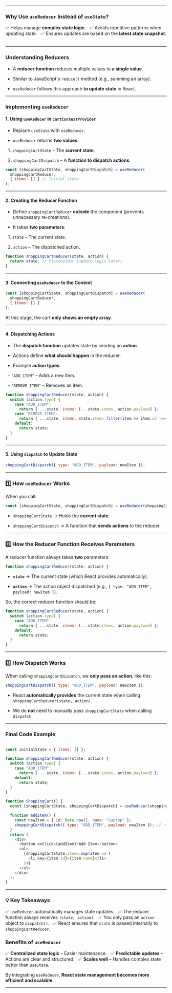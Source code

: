 
---
### **Why Use `useReducer` Instead of `useState`?**  

✅ Helps manage **complex state logic**.  
✅ Avoids repetitive patterns when updating state.  
✅ Ensures updates are based on the **latest state snapshot**.  

---
### **Understanding Reducers**  

- A **reducer function** reduces multiple values to **a single value**.  

- Similar to JavaScript's `reduce()` method (e.g., summing an array).  

- `useReducer` follows this approach **to update state** in React.

  
---

### **Implementing `useReducer`**  


#### **1. Using `useReducer` in `CartContextProvider`**  

- Replace `useState` with `useReducer`.  

- `useReducer` returns **two values**:  

  1. `shoppingCartState` – The **current state**.  

  2. `shoppingCartDispatch` – A **function to dispatch actions**.    

```jsx
const [shoppingCartState, shoppingCartDispatch] = useReducer(
  shoppingCartReducer,
  { items: [] } // Initial state
);
```


---

#### **2. Creating the Reducer Function**  

- Define `shoppingCartReducer` **outside** the component (prevents unnecessary re-creations).  

- It takes **two parameters**:  

  1. `state` – The current state.  

  2. `action` – The dispatched action.  

```js
function shoppingCartReducer(state, action) {
  return state; // Placeholder (update logic later)
}
```


---

#### **3. Connecting `useReducer` to the Context**  

```jsx
const [shoppingCartState, shoppingCartDispatch] = useReducer(
  shoppingCartReducer,
  { items: [] }
);
```

At this stage, the cart **only shows an empty array**.

---

#### **4. Dispatching Actions**  

- The **dispatch function** updates state by sending an **action**.  

- Actions define **what should happen** in the reducer.  

- Example **action types**:  

  - `"ADD_ITEM"` – Adds a new item.  

  - `"REMOVE_ITEM"` – Removes an item.  


```js
function shoppingCartReducer(state, action) {
  switch (action.type) {
    case "ADD_ITEM":
      return { ...state, items: [...state.items, action.payload] };
    case "REMOVE_ITEM":
      return { ...state, items: state.items.filter(item => item.id !== action.payload.id) };
    default:
      return state;
  }
}
```

  
---

#### **5. Using `dispatch` to Update State**  


```js
shoppingCartDispatch({ type: "ADD_ITEM", payload: newItem });
```

---
### **1️⃣ How `useReducer` Works**

When you call:  

```js
const [shoppingCartState, shoppingCartDispatch] = useReducer(shoppingCartReducer, initialState);
```

- `shoppingCartState` → Holds the **current state**.

- `shoppingCartDispatch` → A function that **sends actions** to the reducer.

---

### **2️⃣ How the Reducer Function Receives Parameters**

A reducer function always takes **two** parameters:  

```js
function shoppingCartReducer(state, action) {
```

- **`state`** → The current state (which React provides automatically).

- **`action`** → The action object dispatched (e.g., `{ type: "ADD_ITEM", payload: newItem }`).

So, the correct reducer function should be:

```js
function shoppingCartReducer(state, action) {
  switch (action.type) {
    case "ADD_ITEM":
      return { ...state, items: [...state.items, action.payload] };
    default:
      return state;
  }
}
```

---

### **3️⃣ How Dispatch Works**

When calling `shoppingCartDispatch`, we **only pass an action**, like this:  

```js
shoppingCartDispatch({ type: "ADD_ITEM", payload: newItem });
```

- React **automatically provides** the current state when calling `shoppingCartReducer(state, action)`.

- We do **not** need to manually pass `shoppingCartState` when calling `dispatch`.

---
### **Final Code Example**

```js

const initialState = { items: [] };

function shoppingCartReducer(state, action) {
  switch (action.type) {
    case "ADD_ITEM":
      return { ...state, items: [...state.items, action.payload] };
    default:
      return state;
  }
}

function ShoppingCart() {
  const [shoppingCartState, shoppingCartDispatch] = useReducer(shoppingCartReducer, initialState);

  function addItem() {
    const newItem = { id: Date.now(), name: "Laptop" };
    shoppingCartDispatch({ type: "ADD_ITEM", payload: newItem }); // ✅ No need to pass shoppingCartState manually
  }
  return (
    <div>
      <button onClick={addItem}>Add Item</button>
      <ul>
        {shoppingCartState.items.map(item => (
          <li key={item.id}>{item.name}</li>
        ))}
      </ul>
    </div>
  );
}

```

---

  

### **💡 Key Takeaways**

✅ `useReducer` automatically manages state updates.  
✅ The reducer function always receives `(state, action)`.  
✅ You only pass an `action` object to `dispatch()`.  
✅ React ensures that `state` is passed internally to `shoppingCartReducer`.  

### **Benefits of `useReducer`**  

✅ **Centralized state logic** – Easier maintenance.  
✅ **Predictable updates** – Actions are clear and structured.  
✅ **Scales well** – Handles complex state better than `useState`.  

By integrating `useReducer`, **React state management becomes more efficient and scalable**.  

---